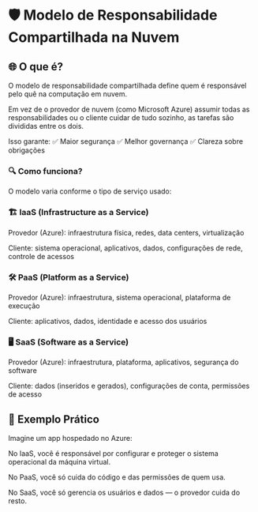 # 🛡️ Modelo de Responsabilidade Compartilhada na Nuvem
## 🌐 O que é?
O modelo de responsabilidade compartilhada define quem é responsável pelo quê na computação em nuvem.

Em vez de o provedor de nuvem (como Microsoft Azure) assumir todas as responsabilidades ou o cliente cuidar de tudo sozinho, as tarefas são divididas entre os dois.

Isso garante:
✅ Maior segurança
✅ Melhor governança
✅ Clareza sobre obrigações

### 🔍 Como funciona?
O modelo varia conforme o tipo de serviço usado:

### 🏗️ IaaS (Infrastructure as a Service)
Provedor (Azure): infraestrutura física, redes, data centers, virtualização

Cliente: sistema operacional, aplicativos, dados, configurações de rede, controle de acessos

### 🛠️ PaaS (Platform as a Service)
Provedor (Azure): infraestrutura, sistema operacional, plataforma de execução

Cliente: aplicativos, dados, identidade e acesso dos usuários

### 🖥️ SaaS (Software as a Service)
Provedor (Azure): infraestrutura, plataforma, aplicativos, segurança do software

Cliente: dados (inseridos e gerados), configurações de conta, permissões de acesso

## 📌 Exemplo Prático
Imagine um app hospedado no Azure:

No IaaS, você é responsável por configurar e proteger o sistema operacional da máquina virtual.

No PaaS, você só cuida do código e das permissões de quem usa.

No SaaS, você só gerencia os usuários e dados — o provedor cuida do resto.
